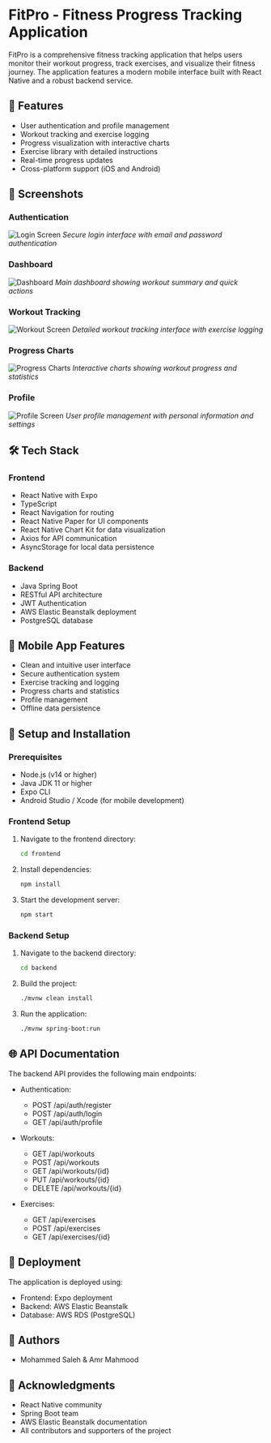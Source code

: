 # FitPro - Fitness Progress Tracking Application

FitPro is a comprehensive fitness tracking application that helps users monitor their workout progress, track exercises, and visualize their fitness journey. The application features a modern mobile interface built with React Native and a robust backend service.

## 🚀 Features

- User authentication and profile management
- Workout tracking and exercise logging
- Progress visualization with interactive charts
- Exercise library with detailed instructions
- Real-time progress updates
- Cross-platform support (iOS and Android)

## 📸 Screenshots

### Authentication
![Login Screen](screenshots/authentication.png)
*Secure login interface with email and password authentication*

### Dashboard
![Dashboard](screenshots/dahsboard.png)
*Main dashboard showing workout summary and quick actions*

### Workout Tracking
![Workout Screen](screenshots/workout.png)
*Detailed workout tracking interface with exercise logging*

### Progress Charts
![Progress Charts](screenshots/tracking.png)
*Interactive charts showing workout progress and statistics*

### Profile
![Profile Screen](screenshots/profile.png)
*User profile management with personal information and settings*

## 🛠️ Tech Stack

### Frontend
- React Native with Expo
- TypeScript
- React Navigation for routing
- React Native Paper for UI components
- React Native Chart Kit for data visualization
- Axios for API communication
- AsyncStorage for local data persistence

### Backend
- Java Spring Boot
- RESTful API architecture
- JWT Authentication
- AWS Elastic Beanstalk deployment
- PostgreSQL database

## 📱 Mobile App Features

- Clean and intuitive user interface
- Secure authentication system
- Exercise tracking and logging
- Progress charts and statistics
- Profile management
- Offline data persistence

## 🔧 Setup and Installation

### Prerequisites
- Node.js (v14 or higher)
- Java JDK 11 or higher
- Expo CLI
- Android Studio / Xcode (for mobile development)

### Frontend Setup
1. Navigate to the frontend directory:
   ```bash
   cd frontend
   ```

2. Install dependencies:
   ```bash
   npm install
   ```

3. Start the development server:
   ```bash
   npm start
   ```

### Backend Setup
1. Navigate to the backend directory:
   ```bash
   cd backend
   ```

2. Build the project:
   ```bash
   ./mvnw clean install
   ```

3. Run the application:
   ```bash
   ./mvnw spring-boot:run
   ```

## 🌐 API Documentation

The backend API provides the following main endpoints:

- Authentication:
  - POST /api/auth/register
  - POST /api/auth/login
  - GET /api/auth/profile

- Workouts:
  - GET /api/workouts
  - POST /api/workouts
  - GET /api/workouts/{id}
  - PUT /api/workouts/{id}
  - DELETE /api/workouts/{id}

- Exercises:
  - GET /api/exercises
  - POST /api/exercises
  - GET /api/exercises/{id}

## 🚀 Deployment

The application is deployed using:
- Frontend: Expo deployment
- Backend: AWS Elastic Beanstalk
- Database: AWS RDS (PostgreSQL)


## 👥 Authors

- Mohammed Saleh & Amr Mahmood

## 🙏 Acknowledgments

- React Native community
- Spring Boot team
- AWS Elastic Beanstalk documentation
- All contributors and supporters of the project
